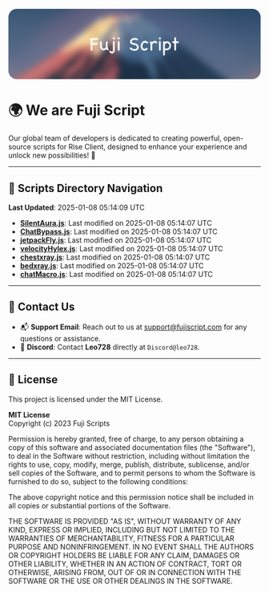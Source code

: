 ![Banner](.github/b.webp)

# 🌍 **We are Fuji Script**

Our global team of developers is dedicated to creating powerful, open-source scripts for Rise Client, designed to enhance your experience and unlock new possibilities! 🌟

---
<!-- SCRIPTS_NAVIGATION_START -->
## 📂 **Scripts Directory Navigation**

**Last Updated**: 2025-01-08 05:14:09 UTC

- **[SilentAura.js](scripts/SilentAura.js)**: Last modified on 2025-01-08 05:14:07 UTC
- **[ChatBypass.js](scripts/ChatBypass.js)**: Last modified on 2025-01-08 05:14:07 UTC
- **[jetpackFly.js](scripts/jetpackFly.js)**: Last modified on 2025-01-08 05:14:07 UTC
- **[velocityHylex.js](scripts/velocityHylex.js)**: Last modified on 2025-01-08 05:14:07 UTC
- **[chestxray.js](scripts/chestxray.js)**: Last modified on 2025-01-08 05:14:07 UTC
- **[bedxray.js](scripts/bedxray.js)**: Last modified on 2025-01-08 05:14:07 UTC
- **[chatMacro.js](scripts/chatMacro.js)**: Last modified on 2025-01-08 05:14:07 UTC

<!-- SCRIPTS_NAVIGATION_END -->

---

## 💬 **Contact Us**  
- 📬 **Support Email**: Reach out to us at [support@fujiscript.com](mailto:support@fujiscript.com) for any questions or assistance.  
- 💬 **Discord**: Contact **Leo728** directly at `Discord@leo728`.

---

## 📜 **License**

This project is licensed under the MIT License.  

**MIT License**  
Copyright (c) 2023 Fuji Scripts  

Permission is hereby granted, free of charge, to any person obtaining a copy of this software and associated documentation files (the "Software"), to deal in the Software without restriction, including without limitation the rights to use, copy, modify, merge, publish, distribute, sublicense, and/or sell copies of the Software, and to permit persons to whom the Software is furnished to do so, subject to the following conditions:  

The above copyright notice and this permission notice shall be included in all copies or substantial portions of the Software.  

THE SOFTWARE IS PROVIDED "AS IS", WITHOUT WARRANTY OF ANY KIND, EXPRESS OR IMPLIED, INCLUDING BUT NOT LIMITED TO THE WARRANTIES OF MERCHANTABILITY, FITNESS FOR A PARTICULAR PURPOSE AND NONINFRINGEMENT. IN NO EVENT SHALL THE AUTHORS OR COPYRIGHT HOLDERS BE LIABLE FOR ANY CLAIM, DAMAGES OR OTHER LIABILITY, WHETHER IN AN ACTION OF CONTRACT, TORT OR OTHERWISE, ARISING FROM, OUT OF OR IN CONNECTION WITH THE SOFTWARE OR THE USE OR OTHER DEALINGS IN THE SOFTWARE.  
